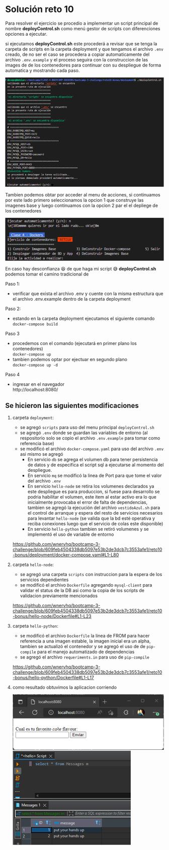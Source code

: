 # Solución reto 10
Para resolver el ejercicio se procedio a implementar un script principal de nombre **deployControl.sh** como menú gestor de scripts con diferenciones opciones a ejecutar. 

si ejecutamos **deployControl.sh** este procederá a revisar que se tenga la carpeta de scripts en la carpeta deployment y que tengamos el archivo ``.env`` creado, de no ser el caso se procedera a copiar automaticamente del archivo ``.env.example`` y el proceso seguira con la construccion de las images de de los contenedores para continuar con su despliegue de forma automatica y mostrando cada paso.

![deployControl1](images/deployControl1.png)   

Tambien podemos obtar por acceder al menu de acciones, si continuamos por este lado primero seleccionamos la opcion 1 que construye las imagenes base y luego continuamos con la opcion 2 par el el depliege de los contenedores

![deployControl2](images/deployControl2.png)   

En caso hay desconfianza :laughing: de que haga mi script :sweat_smile:  **deployControl.sh** podemos tomar el camino tradicional de 

Paso 1:
- verificar que exista el archivo .env y cuente con la misma estructura que el archivo .env.example dentro de la carpeta deployment   

Paso 2:
- estando en la carpeta deployment ejecutamos el siguiente comando   
    ``docker-compose build``

Paso 3
- procedemos con el comando (ejecutará en primer plano los contenedores)   
    ``docker-compose up`` 
- tambien podemos optar por ejectuar en segundo plano   
    ``docker-compose up -d``

Paso 4   
- ingresar en el navegador   
http://localhost:8080/
    

## Se hicieron las siguientes modificaciones   
    
1. carpeta ``deployment``:
    - se agregó ``scripts`` para uso del menu principal ``deployControl.sh``
    - se agregó ``.env`` donde se guardan las variables de entorno (al respositorio solo se copio el archivo ``.env.example`` para tomar como referencia base)
    - se modificó el archivo ``docker-compose.yaml`` para uso del archivo ``.env`` asi mismo se agregó
        - En servicio ``db`` se agrega el volumen db para tener persistencia de datos y de especifica el script sql a ejecutarse al momento del despliegue.
        - En servicio ``mq`` se modificó la linea de Port para que tome el valor del archivo ``.env``
        - En servicio ``hello-node`` se retira los volumenes declarados ya este despliegue es para produccion, si fuese para desarrollo se podria habilitar el volumen, este item al estar activo era lo que inicialmente provocaba el error de falta de dependencias, tambien se agregó la ejecución del archivo ``vestidoAzul.sh`` para el control de arranque y espera del resto de servicios necesarios para levantar ``hello-node`` (se valida que la bd esté operativa y reciba conexiones luego que el servicio de colas este disponible)
        - En servicio ``hello-python`` tambien se retiró volumenes y se implementó el uso de variable de entorno

    https://github.com/wnervhq/bootcamp-3-challenge/blob/609feb4504338db5097e53b2de3dcb7c3553afe1/reto10-bonus/deployment/docker-compose.yaml#L1-L80

2. carpeta ``hello-node``:
    - se agregó una carpeta ``scripts`` con instruccion para la espera de los servicios dependientes
    - se modificó el archivo ``Dockerfile`` agregando ``mysql-client`` para validar el status de la DB asi como la copia de los scripts de validacion previamente mencionados   

    https://github.com/wnervhq/bootcamp-3-challenge/blob/609feb4504338db5097e53b2de3dcb7c3553afe1/reto10-bonus/hello-node/Dockerfile#L1-L23

3. carpeta ``hello-python``:
    - se modificó el archivo ``Dockerfile`` la linea de FROM para hacer referencia a una imagen estable, la imagen inicial era un alpha, tambien se actualizó el contenedor y se agregó el uso de de ``pip-compile`` para el manejo automatizado de dependencias
    - se agregó el archivo ``requeriments.in`` para uso de ``pip-compile``   

    https://github.com/wnervhq/bootcamp-3-challenge/blob/609feb4504338db5097e53b2de3dcb7c3553afe1/reto10-bonus/hello-python/Dockerfile#L1-L17

4. como resultado obtuvimos la aplicacion corriendo   

    ![web](images/web.png)   
    ![bd](images/bd.png)   

